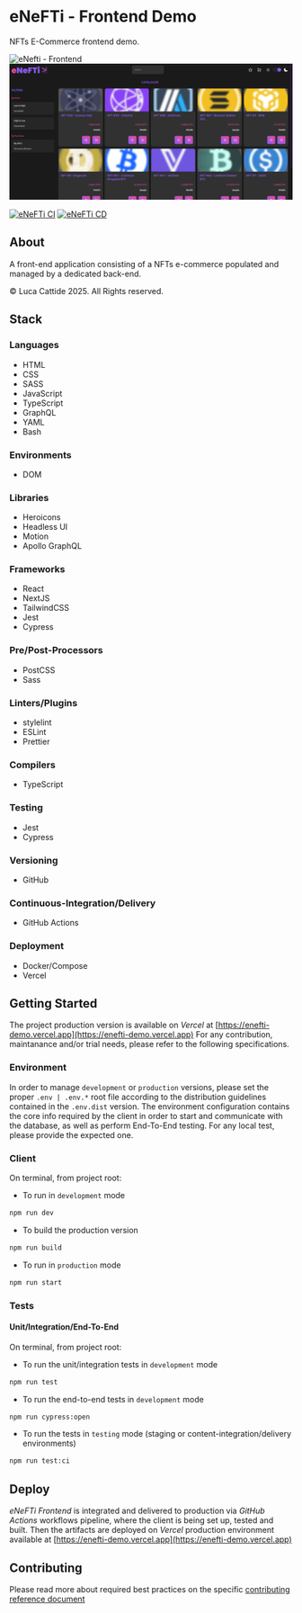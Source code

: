 # eNeFTi - Frontend Demo

NFTs E-Commerce frontend demo.

![eNefti - Frontend](../docs/preview.gif 'eNefti - Frontend')
![eNefti - Frontend](./docs/preview.png 'eNefti - Frontend')

[![eNeFTi CI](https://github.com/lc-2025/enefti/actions/workflows/ci.yml/badge.svg)](https://github.com/lc-2025/enefti/actions/workflows/ci.yml) [![eNeFTi CD](https://github.com/lc-2025/enefti/actions/workflows/cd.yml/badge.svg)](https://github.com/lc-2025/enefti/actions/workflows/cd.yml)

## About

A front-end application consisting of a NFTs e-commerce populated and managed by a dedicated back-end.

© Luca Cattide 2025. All Rights reserved.

## Stack

### Languages

- HTML
- CSS
- SASS
- JavaScript
- TypeScript
- GraphQL
- YAML
- Bash

### Environments

- DOM

### Libraries

- Heroicons
- Headless UI
- Motion
- Apollo GraphQL

### Frameworks

- React
- NextJS
- TailwindCSS
- Jest
- Cypress

### Pre/Post-Processors

- PostCSS
- Sass

### Linters/Plugins

- stylelint
- ESLint
- Prettier

### Compilers

- TypeScript

### Testing

- Jest
- Cypress

### Versioning

- GitHub

### Continuous-Integration/Delivery

- GitHub Actions

### Deployment

- Docker/Compose
- Vercel

## Getting Started

The project production version is available on _Vercel_ at [https://enefti-demo.vercel.app](https://enefti-demo.vercel.app)
For any contribution, maintanance and/or trial needs, please refer to the following specifications.

### Environment

In order to manage `development` or `production` versions, please set the proper `.env | .env.*` root file according to the distribution guidelines contained in the `.env.dist` version.
The environment configuration contains the core info required by the client in order to start and communicate with the database, as well as perform End-To-End testing. For any local test, please provide the expected one.

### Client

On terminal, from project root:

- To run in `development` mode

```bash
npm run dev
```

- To build the production version

```bash
npm run build
```

- To run in `production` mode

```bash
npm run start
```

### Tests

#### Unit/Integration/End-To-End

On terminal, from project root:

- To run the unit/integration tests in `development` mode

```bash
npm run test
```

- To run the end-to-end tests in `development` mode

```bash
npm run cypress:open
```

- To run the tests in `testing` mode (staging or content-integration/delivery environments)

```bash
npm run test:ci
```

## Deploy

_eNeFTi Frontend_ is integrated and delivered to production via _GitHub Actions_ workflows pipeline, where the client is being set up, tested and built.
Then the artifacts are deployed on _Vercel_ production environment available at [https://enefti-demo.vercel.app](https://enefti-demo.vercel.app)

## Contributing

Please read more about required best practices on the specific [contributing reference document](../.github/CONTRIBUTING.md)
